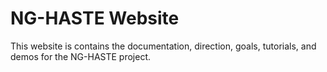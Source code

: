 
# NG-HASTE Website

This website is contains the documentation, direction, goals, tutorials, and demos for the NG-HASTE project.

